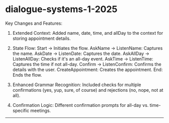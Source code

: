 # dialogue-systems-1-2025
Key Changes and Features:

1. Extended Context:
Added name, date, time, and allDay to the context for storing appointment details.

2. State Flow:
Start → Initiates the flow.
AskName → ListenName: Captures the name.
AskDate → ListenDate: Captures the date.
AskAllDay → ListenAllDay: Checks if it's an all-day event.
AskTime → ListenTime: Captures the time if not all-day.
Confirm → ListenConfirm: Confirms the details with the user.
CreateAppointment: Creates the appointment.
End: Ends the flow.

3. Enhanced Grammar Recognition:
Included checks for multiple confirmations (yes, yup, sure, of course) and rejections (no, nope, not at all).

4. Confirmation Logic:
Different confirmation prompts for all-day vs. time-specific meetings.
---------------------------------------------------------------------------------------------------------------
